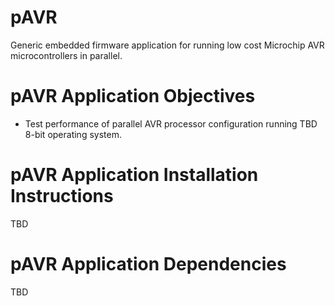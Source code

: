 # pAVR
Generic embedded firmware application for running low cost Microchip AVR microcontrollers in parallel.


# pAVR Application Objectives
* Test performance of parallel AVR processor configuration running TBD 8-bit operating system.

# pAVR Application Installation Instructions
TBD

# pAVR Application Dependencies
TBD
